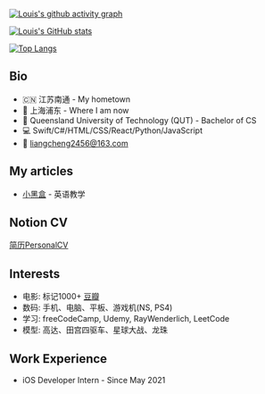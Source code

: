 [![Louis's github activity graph](https://activity-graph.herokuapp.com/graph?username=CHENG-LIANG1&theme=xcode)](https://github.com/ashutosh00710/github-readme-activity-graph)


[![Louis's GitHub stats](https://github-readme-stats.vercel.app/api?username=CHENG-LIANG1&show_icons=true&theme=tokyonight)](https://github.com/anuraghazra/github-readme-stats)



[![Top Langs](https://github-readme-stats.vercel.app/api/top-langs/?username=CHENG-LIANG1&show_icons=true&theme=tokyonight)](https://github.com/anuraghazra/github-readme-stats)



## Bio
- 🇨🇳 江苏南通 - My hometown
- 📍 上海浦东 - Where I am now
- 🏫 Queensland University of Technology (QUT) - Bachelor of CS
- 💻 Swift/C#/HTML/CSS/React/Python/JavaScript
- 📮 liangcheng2456@163.com

## My articles
- [小黑盒](https://www.xiaoheihe.cn/community/user/5099349/post_list) - 英语教学

## Notion CV
[简历PersonalCV](https://www.notion.so/Personal-CV-c3edd58fc8ac4582920d7952dd5ad40f)


## Interests
- 电影: 标记1000+ [豆瓣](https://www.douban.com/people/qhy0705/)
- 数码: 手机、电脑、平板、游戏机(NS, PS4)
- 学习: freeCodeCamp, Udemy, RayWenderlich, LeetCode
- 模型: 高达、田宫四驱车、星球大战、龙珠

## Work Experience
- iOS Developer Intern - Since May 2021


